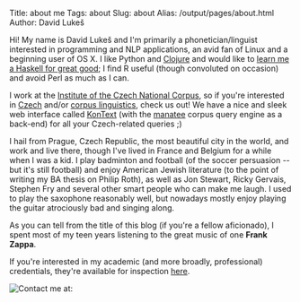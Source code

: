 Title: about me
Tags: about
Slug: about
Alias: /output/pages/about.html
Author: David Lukeš

Hi! My name is David Lukeš and I'm primarily a phonetician/linguist interested
in programming and NLP applications, an avid fan of Linux and a beginning user
of OS X. I like Python and [Clojure](http://www.leiningen.org) and would like to
[learn me a Haskell for great good](http://learnyouahaskell.com); I find R
useful (though convoluted on occasion) and avoid Perl as much as I can.

I work at the [Institute of the Czech National Corpus](http://www.korpus.cz),
so if you're interested in [Czech](http://en.wikipedia.org/wiki/Czech_language)
and/or [corpus linguistics](http://en.wikipedia.org/wiki/Corpus_linguistics),
check us out! We have a nice and sleek web interface called
[KonText](https://bitbucket.org/ucnk/kontext) (with the
[manatee](http://nlp.fi.muni.cz/trac/noske) corpus query engine as a back-end)
for all your Czech-related queries ;)

I hail from Prague, Czech Republic, the most beautiful city in the world, and
work and live there, though I've lived in France and Belgium for a while when I
was a kid. I play badminton and football (of the soccer persuasion -- but it's
still football) and enjoy American Jewish literature (to the point of writing
my BA thesis on Philip Roth), as well as Jon Stewart, Ricky Gervais, Stephen
Fry and several other smart people who can make me laugh. I used to play the
saxophone reasonably well, but nowadays mostly enjoy playing the guitar
atrociously bad and singing along.

As you can tell from the title of this blog (if you're a fellow aficionado), I
spent most of my teen years listening to the great music of one **Frank
Zappa**.

If you're interested in my academic (and more broadly, professional)
credentials, they're available for inspection [here]({filename}work.md).

![Contact me at:]({filename}/images/dvl.png)
